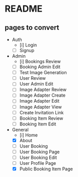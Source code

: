 # README

## pages to convert

* Auth
  * [i] Login
  * [ ] Signup
* Admin
  * [i] Bookings Review
  * [ ] Booking Admin Edit
  * [ ] Test Image Generation
  * [ ] User Review
  * [ ] User Admin Edit
  * [ ] Image Adapter Review
  * [ ] Image Adapter Create
  * [ ] Image Adapter Edit
  * [ ] Image Adapter View
  * [ ] Create Invitation Link
  * [ ] Booking Item Review
  * [ ] Booking Item Edit
* General
  * [i] Home
  * [x] About
  * [ ] User Booking 
  * [ ] User Booking Page
  * [ ] User Booking Edit
  * [ ] User Profile Page
  * [x] Public Booking Item Page
